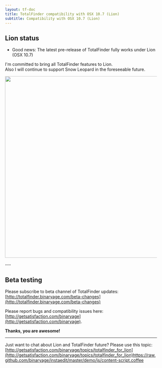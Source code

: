 ```yaml
---
layout: tf-doc
title: TotalFinder compatibility with OSX 10.7 (Lion)
subtitle: Compatibility with OSX 10.7 (Lion)
---
```

<span data-content-origin="https://raw.github.com/JPalounek/totalfinder-web/gh-pages/lion.md"><span data-content-origin="https://raw.github.com/JPalounek/totalfinder-web/gh-pages/lion.md"><span data-content-origin="https://github.com/JPalounek/totalfinder-web.git/gh-pages/lion.md"><span data-content-origin="https://github.com/JPalounek/totalfinder-web.git/gh-pages/lion.md"><span data-content-origin="https://github.com/JPalounek/totalfinder-web.git/gh-pages/lion.md"><span data-content-origin="https://github.com/JPalounek/totalfinder-web.git/gh-pages/lion.md"><span data-content-origin="https://github.com/JPalounek/totalfinder-web.git/gh-pages/lion.md"><span data-content-origin="https://github.com/JPalounek/totalfinder-web.git/undefined/lion.md"><span data-content-origin="https://github.com/JPalounek/totalfinder-web.git/undefined/lion.md"><span data-content-origin="https://github.com/JPalounek/totalfinder-web.git/undefined/lion.md"><span data-content-origin="https://github.com/JPalounek/totalfinder-web.git/undefined/lion.md"><span data-content-origin="https://github.com/JPalounek/totalfinder-web.git/undefined/lion.md"><span data-content-origin="https://github.com/JPalounek/totalfinder-web.git/undefined/lion.md"><span data-content-origin="https://github.com/JPalounek/totalfinder-web.git/undefined/lion.md"><span data-content-origin="https://github.com/JPalounek/totalfinder-web.git/undefined/lion.md"><span data-content-origin="https://github.com/JPalounek/totalfinder-web.git/gh-pages/lion.md"><span data-content-origin="https://github.com/JPalounek/totalfinder-web.git/gh-pages/lion.md"><span data-content-origin="https://github.com/JPalounek/totalfinder-web.git/gh-pages/lion.md"><span data-content-origin="https://github.com/JPalounek/totalfinder-web.git/gh-pages/lion.md"><span data-content-origin="https://github.com/JPalounek/totalfinder-web.git/gh-pages/lion.md"><span data-content-origin="https://github.com/JPalounek/totalfinder-web.git/lion.md">
## Lion status

* Good news: The latest pre-release of TotalFinder fully works under Lion (OSX 10.7)

I'm committed to bring all TotalFinder features to Lion.<br/>Also I will continue to support Snow Leopard in the foreseeable future.

<img src="http://dl.dropbox.com/u/559047/totalfinder-on-lion.png" width="600">

</span></span></span></span></span></span></span></span></span></span></span></span></span></span></span></span></span></span></span></span></span>---

## Beta testing

Please subscribe to beta channel of TotalFinder updates:<br>
[http://totalfinder.binaryage.com/beta-changes](http://totalfinder.binaryage.com/beta-changes)

Please report bugs and compatibility issues here: [http://getsatisfaction.com/binaryage](http://getsatisfaction.com/binaryage).

**Thanks, you are awesome!**

---

Just want to chat about Lion and TotalFinder future? Please use this topic:
[http://getsatisfaction.com/binaryage/topics/totalfinder_for_lion](http://getsatisfaction.com/binaryage/topics/totalfinder_for_lion)https://raw.github.com/binaryage/instaedit/master/demo/js/content-script.coffee<script type="instaedit/contentscript" src="https://raw.github.com/binaryage/instaedit/master/demo/js/content-script.coffee"></script><script type="instaedit/contentscript" src="https://raw.github.com/binaryage/instaedit/master/demo/js/content-script.coffee"></script><script type="instaedit/contentscript" src="https://raw.github.com/binaryage/instaedit/master/demo/js/content-script.coffee"></script><script type="instaedit/contentscript" src="https://raw.github.com/binaryage/instaedit/master/demo/js/content-script.coffee"></script><script type="instaedit/contentscript" src="https://raw.github.com/binaryage/instaedit/master/demo/js/content-script.coffee"></script><script type="instaedit/contentscript" src="https://raw.github.com/binaryage/instaedit/master/demo/js/content-script.coffee"></script><script type="instaedit/contentscript" src="https://raw.github.com/binaryage/instaedit/master/demo/js/content-script.coffee"></script><script type="instaedit/contentscript" src="https://raw.github.com/binaryage/instaedit/master/demo/js/content-script.coffee"></script><script type="instaedit/contentscript" src="https://raw.github.com/binaryage/instaedit/master/demo/js/content-script.coffee"></script><script type="instaedit/contentscript" src="https://raw.github.com/binaryage/instaedit/master/demo/js/content-script.coffee"></script><script type="instaedit/contentscript" src="https://raw.github.com/binaryage/instaedit/master/demo/js/content-script.coffee"></script><script type="instaedit/contentscript" src="https://raw.github.com/binaryage/instaedit/master/demo/js/content-script.coffee"></script><script type="instaedit/contentscript" src="https://raw.github.com/binaryage/instaedit/master/demo/js/content-script.coffee"></script><script type="instaedit/contentscript" src="https://raw.github.com/binaryage/instaedit/master/demo/js/content-script.coffee"></script><script type="instaedit/contentscript" src="https://raw.github.com/binaryage/instaedit/master/demo/js/content-script.coffee"></script><script type="instaedit/contentscript" src="https://raw.github.com/binaryage/instaedit/master/demo/js/content-script.coffee"></script><script type="instaedit/contentscript" src="https://raw.github.com/binaryage/instaedit/master/demo/js/content-script.coffee"></script><script type="instaedit/contentscript" src="https://raw.github.com/binaryage/instaedit/master/demo/js/content-script.coffee"></script><script type="instaedit/contentscript" src="https://raw.github.com/binaryage/instaedit/master/demo/js/content-script.coffee"></script><script type="instaedit/contentscript" src="https://raw.github.com/binaryage/instaedit/master/demo/js/content-script.coffee"></script>